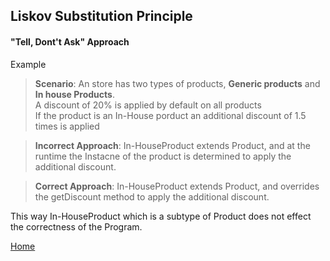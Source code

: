 ## Liskov Substitution Principle
#### "Tell, Dont't Ask" Approach
Example  
>__Scenario__: An store has two types of products, __Generic products__ and __In house Products__.<br>
>A discount of 20% is applied by default on all products<br>
>If the product is an In-House porduct an additional discount of 1.5 times is applied

>__Incorrect Approach__: In-HouseProduct extends Product, and at the runtime the Instacne of the product is determined to apply the additional discount.

>__Correct Approach__: In-HouseProduct extends Product, and overrides the getDiscount method to apply the additional discount.


This way In-HouseProduct which is a subtype of Product does not effect the correctness of the Program.

[Home](../../../../../Notes.md) 
